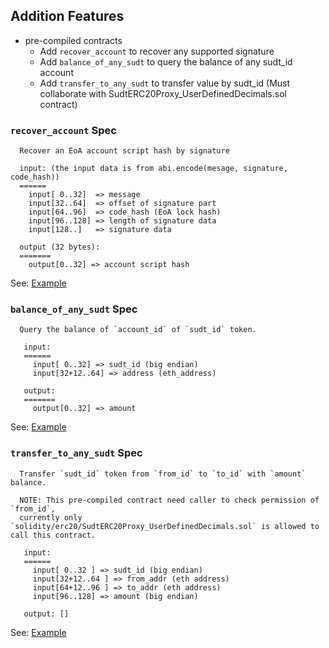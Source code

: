 
## Addition Features
* pre-compiled contracts
  - Add `recover_account` to recover any supported signature
  - Add `balance_of_any_sudt` to query the balance of any sudt_id account
  - Add `transfer_to_any_sudt` to transfer value by sudt_id (Must collaborate with SudtERC20Proxy_UserDefinedDecimals.sol contract)

### `recover_account` Spec

```
  Recover an EoA account script hash by signature

  input: (the input data is from abi.encode(mesage, signature, code_hash))
  ======
    input[ 0..32]  => message
    input[32..64]  => offset of signature part
    input[64..96]  => code_hash (EoA lock hash)
    input[96..128] => length of signature data
    input[128..]   => signature data

  output (32 bytes):
  =======
    output[0..32] => account script hash
```

See: [Example](../polyjuice-tests/src/test_cases/evm-contracts/RecoverAccount.sol)

### `balance_of_any_sudt` Spec

```
  Query the balance of `account_id` of `sudt_id` token.

   input:
   ======
     input[ 0..32] => sudt_id (big endian)
     input[32+12..64] => address (eth_address)

   output:
   =======
     output[0..32] => amount
```

See: [Example](../solidity/erc20/SudtERC20Proxy_UserDefinedDecimals.sol)

### `transfer_to_any_sudt` Spec

```
  Transfer `sudt_id` token from `from_id` to `to_id` with `amount` balance.

  NOTE: This pre-compiled contract need caller to check permission of `from_id`,
  currently only `solidity/erc20/SudtERC20Proxy_UserDefinedDecimals.sol` is allowed to call this contract.

   input:
   ======
     input[ 0..32 ] => sudt_id (big endian)
     input[32+12..64 ] => from_addr (eth address)
     input[64+12..96 ] => to_addr (eth address)
     input[96..128] => amount (big endian)

   output: []
```

See: [Example](../solidity/erc20/SudtERC20Proxy_UserDefinedDecimals.sol)
